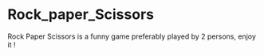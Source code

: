 # Rock_paper_Scissors
Rock Paper Scissors is a funny game preferably played by 2 persons, enjoy it ! 
